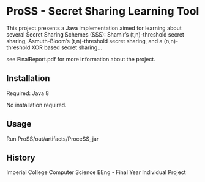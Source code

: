 # ProSS - Secret Sharing Learning Tool

This project presents a Java implementation aimed for learning about 
several Secret Sharing Schemes (SSS): Shamir’s (t,n)-threshold secret sharing,
Asmuth-Bloom’s (t,n)-threshold secret sharing, and a (n,n)-threshold XOR based secret sharing...

see FinalReport.pdf for more information about the project.
## Installation

Required: Java 8

No installation required.
## Usage

Run ProSS/out/artifacts/ProceSS_jar

## History

Imperial College Computer Science BEng - Final Year Individual Project
